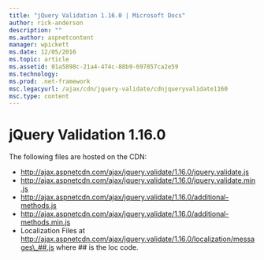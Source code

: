 ```yaml
---
title: "jQuery Validation 1.16.0 | Microsoft Docs"
author: rick-anderson
description: ""
ms.author: aspnetcontent
manager: wpickett
ms.date: 12/05/2016
ms.topic: article
ms.assetid: 01a5898c-21a4-474c-88b9-697857ca2e59
ms.technology: 
ms.prod: .net-framework
msc.legacyurl: /ajax/cdn/jquery-validate/cdnjqueryvalidate1160
msc.type: content
---
```

jQuery Validation 1.16.0
====================
The following files are hosted on the CDN:

- http://ajax.aspnetcdn.com/ajax/jquery.validate/1.16.0/jquery.validate.js
- http://ajax.aspnetcdn.com/ajax/jquery.validate/1.16.0/jquery.validate.min.js
- http://ajax.aspnetcdn.com/ajax/jquery.validate/1.16.0/additional-methods.js
- http://ajax.aspnetcdn.com/ajax/jquery.validate/1.16.0/additional-methods.min.js
- Localization Files at http://ajax.aspnetcdn.com/ajax/jquery.validate/1.16.0/localization/messages\_##.js where ## is the loc code.